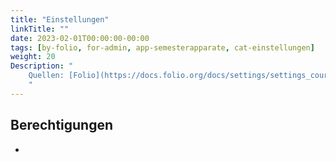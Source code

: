 ```yaml
---
title: "Einstellungen"
linkTitle: ""
date: 2023-02-01T00:00:00-00:00
tags: [by-folio, for-admin, app-semesterapparate, cat-einstellungen]
weight: 20
Description: "
    Quellen: [Folio](https://docs.folio.org/docs/settings/settings_courses/settings_courses/) & [GBV](https://info.gbv.de/pages/viewpage.action?pageId=844890113)
    "
---
```


## Berechtigungen

- 

